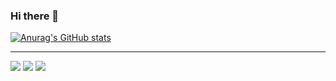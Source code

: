 ### Hi there 👋


[![Anurag's GitHub stats](https://github-readme-stats.vercel.app/api?username=mi-67&count_private=true&show_icons=true&hide=stars,issues,contribs&theme=dracula)](https://github.com/anuraghazra/github-readme-stats)

<hr>

[![](https://raw.githubusercontent.com/miwa3067/miwa3067/main/profile-summary-card-output/dracula/0-profile-details.svg)](https://github.com/vn7n24fzkq/github-profile-summary-cards)
[![](https://raw.githubusercontent.com/miwa3067/miwa3067/main/profile-summary-card-output/dracula/1-repos-per-language.svg)](https://github.com/vn7n24fzkq/github-profile-summary-cards) [![](https://raw.githubusercontent.com/miwa3067/miwa3067/main/profile-summary-card-output/dracula/2-most-commit-language.svg)](https://github.com/vn7n24fzkq/github-profile-summary-cards)

